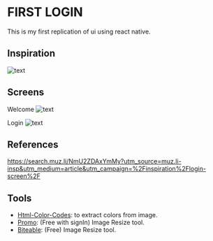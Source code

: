 # FIRST LOGIN

This is my first replication of ui using react native.

## Inspiration

![text](https://assets.materialup.com/uploads/7e1e87e9-8342-4101-9008-8262af9b9359/preview.png)

## Screens

Welcome
![text](https://assets.materialup.com/uploads/7e1e87e9-8342-4101-9008-8262af9b9359/preview.png)

Login
![text](https://assets.materialup.com/uploads/7e1e87e9-8342-4101-9008-8262af9b9359/preview.png)

## References

https://search.muz.li/NmU2ZDAxYmMy?utm_source=muz.li-insp&utm_medium=article&utm_campaign=%2Finspiration%2Flogin-screen%2F

## Tools

* [Html-Color-Codes](https://html-color-codes.info/colors-from-image/#): to extract colors from image.
* [Promo](https://promo.com/tools/image-resizer/): (Free with signIn) Image Resize tool.
* [Biteable](https://biteable.com/tools/image-resizer/): (Free) Image Resize tool.
